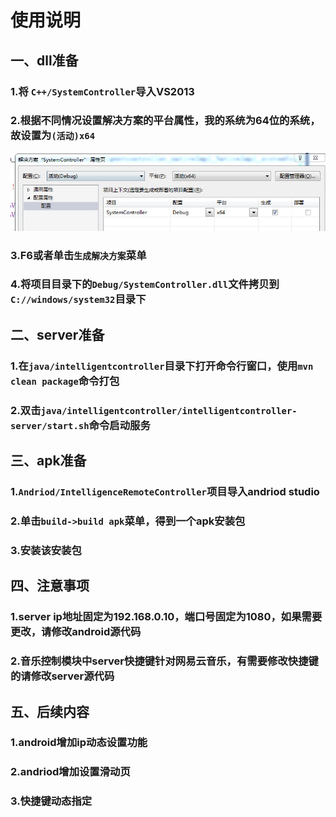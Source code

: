 # 使用说明

## 一、dll准备
 ### 1.将 ```C++/SystemController```导入VS2013
 ### 2.根据不同情况设置解决方案的平台属性，我的系统为64位的系统，故设置为```(活动)x64```

![](./imgs/config_platform_properties.jpg)
 ### 3.F6或者单击```生成解决方案```菜单
 ### 4.将项目目录下的```Debug/SystemController.dll```文件拷贝到```C://windows/system32```目录下

## 二、server准备
### 1.在```java/intelligentcontroller```目录下打开命令行窗口，使用```mvn clean package```命令打包
### 2.双击```java/intelligentcontroller/intelligentcontroller-server/start.sh```命令启动服务

## 三、apk准备

### 1.```Andriod/IntelligenceRemoteController```项目导入andriod studio
### 2.单击```build->build apk```菜单，得到一个apk安装包
### 3.安装该安装包

## 四、注意事项
### 1.server ip地址固定为192.168.0.10，端口号固定为1080，如果需要更改，请修改android源代码
### 2.音乐控制模块中server快捷键针对网易云音乐，有需要修改快捷键的请修改server源代码

## 五、后续内容
### 1.android增加ip动态设置功能
### 2.andriod增加设置滑动页
### 3.快捷键动态指定
